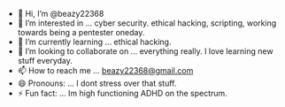 - 👋 Hi, I’m @beazy22368
- 👀 I’m interested in ... cyber security. ethical hacking, scripting, working towards being a pentester oneday. 
- 🌱 I’m currently learning ... ethical hacking.
- 💞️ I’m looking to collaborate on ... everything really. I love learning new stuff everyday.
- 📫 How to reach me ... beazy22368@gmail.com
- 😄 Pronouns: ... I dont stress over that stuff.
- ⚡ Fun fact: ... Im high functioning ADHD on the spectrum.

<!---
beazy22368/beazy22368 is a ✨ special ✨ repository because its `README.md` (this file) appears on your GitHub profile.
You can click the Preview link to take a look at your changes.
--->
